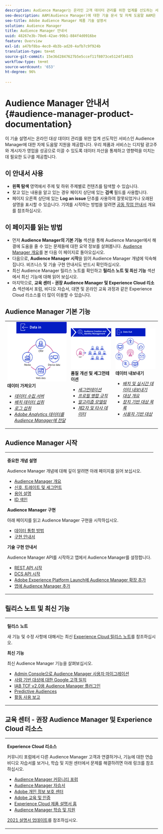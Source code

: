 ```yaml
---
description: Audience Manager는 온라인 고객 데이터 관리를 위한 업계를 선도하는 서비스를 제공합니다. 우리 제품과 서비스는 디지털 광고주와 게시자가 영업을 성공으로 이끌 수 있도록 데이터 자산을 통제하고 영향력을 미치는 데 필요한 도구를 제공합니다.
seo-description: AAM(Audience Manager)에 대한 기술 문서 및 자체 도움말 AAM은 온라인 대상 데이터 관리를 위한 업계 선도적인 서비스를 제공하고, 디지털 광고주와 게시자에게 매출 성과를 높이는 데 도움이 되도록 데이터 자산을 제어하고 활용하는 데 필요한 도구를 제공합니다.
seo-title: Adobe Audience Manager 제품 기술 설명서
solution: Audience Manager
title: Audience Manager 안내서
uuid: 48267e3b-70e6-42ae-99b1-884f4d0916be
feature: Overview
exl-id: a47bf8ba-4ec0-4b3b-ad20-4afb7c9f924b
translation-type: tm+mt
source-git-commit: 15e36d2847627b5e5ccef11f8073ce5124f14815
workflow-type: tm+mt
source-wordcount: '653'
ht-degree: 96%

---
```


# Audience Manager 안내서 {#audience-manager-product-documentation}

이 기술 설명서는 온라인 대상 데이터 관리를 위한 업계 선도적인 서비스인 Audience Manager에 대한 자체 도움말 지원을 제공합니다. 우리 제품과 서비스는 디지털 광고주와 게시자가 영업을 성공으로 이끌 수 있도록 데이터 자산을 통제하고 영향력을 미치는 데 필요한 도구를 제공합니다.

## 이 안내서 사용

* **왼쪽 탐색** 영역에서 주제 및 하위 주제별로 컨텐츠를 탐색할 수 있습니다.
* 찾고 있는 내용을 알고 있는 경우 페이지 상단에 있는 **검색** 필드를 사용합니다.
* 페이지 오른쪽 상단에 있는 **Log an issue** 단추를 사용하여 잘못되었거나 오래된 설명을 표시할 수 있습니다. 기여를 시작하는 방법을 알려면 [공동 작업 안내서](https://docs.adobe.com/content/help/en/contributor/contributor-guide/introduction.html) 개요를 참조하십시오.

## 이 페이지를 읽는 방법

* 먼저 **Audience Manager의 기본 기능** 섹션을 통해 Audience Manager에서 해결에 도움을 줄 수 있는 문제들에 대한 요약 정보를 살펴봅니다. [Audience Manager 개요](/help/using/overview/aam-overview.md)를 본 다음 이 페이지로 돌아오십시오.
* 다음으로, **Audience Manager 시작**&#x200B;을 읽어 Audience Manager 개념에 익숙해집니다. 비즈니스 및 기술 구현 안내서도 반드시 확인하십시오.
* 최신 Audience Manager 릴리스 노트를 확인하고 **릴리스 노트 및 최신 기능** 섹션에서 최신 기능에 대해 읽어 보십시오.
* 마지막으로, **교육 센터 - 권장 Audience Manager 및 Experience Cloud 리소스** 섹션에서 포럼, 비디오 자습서, 대면 및 온라인 교육 과정과 같은 Experience Cloud 리소스를 더 많이 이용할 수 있습니다.

## Audience Manager 기본 기능

<table style="table-layout:fixed">
   <td>
      <img alt="데이터 입력" src="/help/using/overview/assets/data-in.png"/>
      <div>
         <b>데이터 가져오기</b>
      </div>
      <p>
         <em><ul><li><a href="/help/using/api/dcs-intro/dcs-api-reference/dcs-api-reference-overview.md">데이터 수집 서버</a></li><li><a href="/help/using/integration/sending-audience-data/batch-data-transfer-explained/batch-data-transfer-overview.md">배치 데이터 섭취</a></li><li><a href="/help/using/reporting/audience-optimization-reports/metadata-files-intro/metadata-files-intro.md">로그 섭취</a></li><li><a href="/help/using/integration/integration-other-solutions/audience-management-module.md">Adobe Analytics 데이터를 Audience Manager에 전달</a></li></ul></em>
      <p>
   </td>
   <td>
      <img alt="품질 개선 및 세그먼테이션" src="/help/using/overview/assets/enrich-segment.png"/>
      <div>
         <b>품질 개선 및 세그먼테이션</b>
      </div>
      <p>
       <em><ul><li><a href="/help/using/features/segments/segments-purpose.md">세그먼테이션</a></li><li><a href="/help/using/features/profile-merge-rules/merge-rules-overview.md">프로필 병합 규칙</a></li><li><a href="/help/using/features/algorithmic-models/understanding-models.md">알고리즘 모델링</a></li><li><a href="/help/using/overview/data-types-collected.md">제2자 및 타사 데이터</a></li></ul></em>
      <p>
   </td>
   <td>
      <img alt="데이터 출력" src="/help/using/overview/assets/data-out.png"/>
      </a>
      <div>
         <b>데이터 내보내기</b>
      </div>
      <p>
      <p>
         <em><ul><li><a href="/help/using/integration/receiving-audience-data/receiving-audience-data-overview.md">배치 및 실시간 데이터 내보내기</a></li><li><a href="/help/using/features/destinations/destinations.md">대상 개요</a></li><li><a href="/help/using/features/destinations/device-based-destinations-list.md">장치 기반 대상 목록</a></li><li><a href="/help/using/features/destinations/people-based-destinations-overview.md">사용자 기반 대상</a></li></ul></em> 
      <p>
      <p>
   </td>
</table>


## Audience Manager 시작

<table> 
 <tbody> 
  <tr> 
   <td colname="col1"> <p><b>중요한 개념 설명</b></p>
   <p>Audience Manager 개념에 대해 깊이 알려면 아래 페이지를 읽어 보십시오. 
   <ul><li><a href="/help/using/overview/aam-overview.md"> Audience Manager 개요</a></li><li><a href="/help/using/reference/signal-trait-segment.md">신호, 트레이트 및 세그먼트</a></li><li><a href="/help/using/reference/aam-glossary.md"> 용어 설명</a> </li><li><a href="/help/using/reference/ids-in-aam.md">ID 색인</a></li></ul></p>

<p><b>Audience Manager 구현</b></p>
   <p> 아래 페이지를 읽고 Audience Manager 구현을 시작하십시오.
     <ul>
     <li><a href="/help/using/integration/data-integration-methods.md">데이터 통합 방법</a></li>
     <li><a href="/help/using/integration/implement-audience-manager.md">구현 안내서</a></li>
     </ul> </p>

<p> <b>기술 구현 안내서</b> </p> <p>Audience Manager API를 시작하고 앱에서 Audience Manager를 설정합니다.</p> <p> 
     <ul id="ul_47C012F6AB3E4B73BA357027F4D15369">
     <li><a href="/help/using/api/rest-api-main/aam-api-getting-started.md">REST API 시작</a></li>
     <li><a href="/help/using/api/dcs-intro/dcs-event-calls/dcs-event-calls.md">DCS API 시작</a></li>
     <li><a href="https://docs.adobe.com/content/help/ko-KR/launch/using/extensions-ref/adobe-extension/adobe-audience-manager-extension.html">Adobe Experience Platform Launch에 Audience Manager 확장 추가</a></li>
    <li><a href="https://aep-sdks.gitbook.io/docs/using-mobile-extensions/adobe-audience-manager">앱에 Audience Manager 추가</a></li>
     </ul> </p>
    </td>

</tr> 
 </tbody> 
</table>

<!--

<table> 
 <tbody> 
  <tr> 
   <td colname="col1"> <p><b>Important Conceptual Documentation</b></p>
   <p>Read the pages below for a deeper understanding of Audience Manager concepts: 
   <ul><li><a href="https://docs.adobe.com/content/help/en/audience-manager/user-guide/overview/aam-overview.html"> Audience Manager Overview</a></li><li><a href="https://docs.adobe.com/help/en/audience-manager/user-guide/reference/aam-glossary.html"> Glossary</a> </li><li><a href="https://docs.adobe.com/content/help/en/audience-manager/user-guide/reference/ids-in-aam.html">Index of IDs</a></li><li><a href="https://docs.adobe.com/help/en/audience-manager/user-guide/reference/signal-trait-segment.html">Signals, Traits, and Segments</a></li></ul></p>
   <br>&nbsp;
   <p><b>Implement Audience Manager</b></p>
   <p> Get started with implementing Audience Manager by reading the pages below:
     <ul>
     <li><a href="https://docs.adobe.com/content/help/en/audience-manager/user-guide/implementation-integration-guides/data-integration-methods.html">Data Integration Methods</a></li>
     <li><a href="https://docs.adobe.com/content/help/en/audience-manager/user-guide/implementation-integration-guides/implement-audience-manager.html">Implementation Guide</a></li>
     </ul> </p>
     <br>&nbsp;
   <p> <b>Technical Implementation Guides</b> </p> <p>Get started with Audience Manager APIs and set up Audience Manager in your app:</p> <p> 
     <ul id="ul_47C012F6AB3E4B73BA357027F4D15369">
     <li><a href="https://docs.adobe.com/content/help/en/audience-manager/user-guide/api-and-sdk-code/rest-apis/aam-api-getting-started.html">Getting Started with REST APIs</a></li>
     <li><a href="https://docs.adobe.com/content/help/en/audience-manager/user-guide/api-and-sdk-code/dcs/dcs-event-calls/dcs-event-calls.html">Get started with the DCS API</a></li>
     <li><a href="https://docs.adobe.com/content/help/en/launch/using/extensions-ref/adobe-extension/adobe-audience-manager-extension.html">Add the Audience Manager extension to Adobe Experience Platform Launch</a></li>
    <li><a href="https://aep-sdks.gitbook.io/docs/using-mobile-extensions/adobe-audience-manager">Add Audience Manager to your app</a></li>
     </ul> </p>
    </td>
   <td colname="col2">  <p> <b>Collaborative Documentation</b> </p>
     <p>We welcome contributions to our documentation from all our readers. See the <a href="https://docs.adobe.com/content/help/en/contributor/contributor-guide/introduction.html">Collaboration Guide Overview</a> to learn how to start contributing.</p>
   <br>&nbsp;
   <p> <b>Release Notes</b> </p> <p> 
     See the latest <a href="https://docs.adobe.com/content/help/en/release-notes/experience-cloud/current.html" format="https" scope="external"> Experience Cloud Release Notes</a> for new features and fixes.</p> <br>&nbsp;
     <p> <b>Experience Cloud Resources</b> </p> <p> 
     <ul id="ul_E30EC96BDC624B5591F0470D430B7F41"> 
      <li id="li_F3A5CCFAE0F247CEB41A03CA8E03106B"><a href="https://forums.adobe.com/community/experience-cloud/analytics-cloud/audience-manager" format="https" scope="external"> Audience Manager Community Forums</a> </li>
      <li><a href="https://docs.adobe.com/content/help/en/audience-manager-learn/tutorials/overview.html" format="http" scope="external"> Audience Manager Tutorials</a> </li> 
      <li id="li_1737D63307024F26B1F967621613A5AC"><a href="https://www.adobe.com/privacy.html" format="http" scope="external"> Adobe Privacy Center</a> </li>  
      <li id="li_1938F7044F544481A6CC0F45CC22B80A"> <a href="https://helpx.adobe.com/learning.html?promoid=KAUDK" scope="external" format="http"> Adobe Training and Certifications</a> </li> 
      <li id="li_C71459E0D1464C05B8B9387C43541F17"> <a href="https://helpx.adobe.com/support/experience-cloud.html" scope="external" format="https">Experience Cloud Product Documentation Home</a> </li> 
      <li id="li_0DB1997FEB87484EBC07E03FD40AA39F"><a href="https://helpx.adobe.com/support/audience-manager.html" format="https" scope="external"> Audience Manager Learn &amp; Support</a> </li> 
     </ul> </p> 
     <br>&nbsp;
     <p>See also, <a href="https://docs.adobe.com/content/help/en/audience-manager/user-guide/documentation-updates/docs-2020.html"> 2020 Documentation Updates</a>. </p> </td>
  </tr> 
 </tbody> 
</table>

-->

## 릴리스 노트 및 최신 기능

<table> 
 <tbody> 
  <tr> 
   <td> <p> <b>릴리스 노트</b> </p> <p> 
     새 기능 및 수정 사항에 대해서는 최신 <a href="https://docs.adobe.com/content/help/ko-KR/release-notes/experience-cloud/current.html" format="https" scope="external">Experience Cloud 릴리스 노트</a>를 참조하십시오.</p> 
     <p> <b>최신 기능</b> </p> <p> 
     최신 Audience Manager 기능을 살펴보십시오.</p>
     <p><ul><li><a href="/help/using/docs-updates/docs-2021.md">Admin Console으로 Audience Manager 사용자 마이그레이션</a></li><li><a href="/help/using/features/destinations/people-based-destinations-prerequisites.md">사람 기반 대상에 대한 Google 고객 일치</a></li><li><a href="/help/using/overview/data-security-and-privacy/aam-iab-plugin.md">IAB TCF v2.0용 Audience Manager 플러그인</a></li><li><a href="/help/using/features/algorithmic-models/predictive-audiences.md">Predictive Audiences</a></li><li><a href="/help/using/features/administration/activity-usage-reporting.md">활동 사용 보고</a></li>
     </ul></p>
    </td>
  </tr> 
 </tbody> 
</table>

<!--

**Release Notes**

See the latest [Experience Cloud Release Notes](https://docs.adobe.com/content/help/en/release-notes/experience-cloud/current.html) for new features and fixes.

<br>&nbsp;

**Latest features**

Read about the latest Audience Manager features:
* [Activity Usage Reporting](https://docs.adobe.com/content/help/en/audience-manager/user-guide/features/administration/activity-usage-reporting.html)
* [California Consumer Privacy Act (CCPA) Support and Privacy Documentation Overhaul](https://docs.adobe.com/content/help/en/audience-manager/user-guide/overview/data-privacy/data-privacy.html)
* [Intelligent Recommendations for Audience Marketplace Data, powered by Adobe Sensei](https://docs.adobe.com/content/help/en/audience-manager/user-guide/features/segments/trait-recommendations.html)
* [Profile Merge Rules Enhancements](https://docs.adobe.com/content/help/en/audience-manager/user-guide/features/profile-merge-rules/merge-rules-overview.html)
* [Bulk Management Tools Update](https://docs.adobe.com/content/help/en/audience-manager/user-guide/reference/bulk-management-tools/bulk-management-intro.html)

-->


## 교육 센터 - 권장 Audience Manager 및 Experience Cloud 리소스


<table> 
 <tbody> 
  <tr> 
   <td colname="col2"> 
     <p> <b>Experience Cloud 리소스</b> </p>
     <p>커뮤니티 포럼에서 다른 Audience Manager 고객과 연결하거나, 기능에 대한 연습 비디오 자습서를 보거나, 학습 및 지원 센터에서 문제를 해결하려면 아래 링크를 참조하십시오.</p>
     <p> 
     <ul id="ul_E30EC96BDC624B5591F0470D430B7F41"> 
      <li id="li_F3A5CCFAE0F247CEB41A03CA8E03106B"><a href="https://forums.adobe.com/community/experience-cloud/analytics-cloud/audience-manager" format="https" scope="external"> Audience Manager 커뮤니티 포럼</a> </li>
      <li><a href="https://docs.adobe.com/content/help/en/audience-manager-learn/tutorials/overview.html" format="http" scope="external"> Audience Manager 자습서</a> </li> 
      <li id="li_1737D63307024F26B1F967621613A5AC"><a href="https://www.adobe.com/kr/privacy.html" format="http" scope="external"> Adobe 개인 정보 보호 센터</a> </li>  
      <li id="li_1938F7044F544481A6CC0F45CC22B80A"> <a href="https://helpx.adobe.com/kr/learning.html?promoid=KAUDK" scope="external" format="http"> Adobe 교육 및 인증</a> </li> 
      <li id="li_C71459E0D1464C05B8B9387C43541F17"> <a href="https://helpx.adobe.com/kr/support/experience-cloud.html" scope="external" format="https">Experience Cloud 제품 설명서 홈</a> </li> 
      <li id="li_0DB1997FEB87484EBC07E03FD40AA39F"><a href="https://helpx.adobe.com/kr/support/audience-manager.html" format="https" scope="external"> Audience Manager 학습 및 지원</a> </li> 
     </ul> </p> 
     <p><a href="https://docs.adobe.com/content/help/ko-KR/audience-manager/user-guide/documentation-updates/docs-2021.html">2021 설명서 업데이트</a>를 참조하십시오. </p> </td>
  </tr> 
 </tbody> 
</table>
